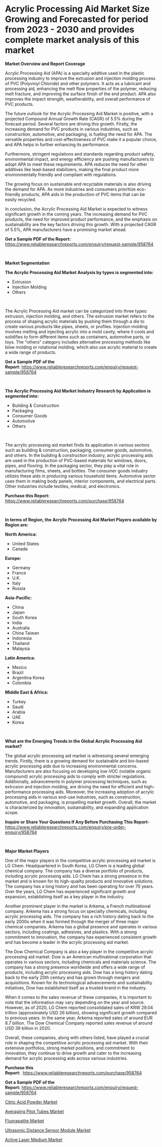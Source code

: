 <p><h1>Acrylic Processing Aid Market Size Growing and Forecasted for period from 2023 - 2030 and provides complete market analysis of this market</h1></p><p><strong>Market Overview and Report Coverage</strong></p>
<p><p>Acrylic Processing Aid (APA) is a specialty additive used in the plastic processing industry to improve the extrusion and injection molding process of PVC (Polyvinyl Chloride) and other polymers. It acts as a lubricant and processing aid, enhancing the melt flow properties of the polymer, reducing melt fracture, and improving the surface finish of the end product. APA also improves the impact strength, weatherability, and overall performance of PVC products.</p><p>The future outlook for the Acrylic Processing Aid Market is positive, with a projected Compound Annual Growth Rate (CAGR) of 5.5% during the forecast period. Several factors are driving this growth. Firstly, the increasing demand for PVC products in various industries, such as construction, automotive, and packaging, is fueling the need for APA. The versatile properties and cost-effectiveness of PVC make it a popular choice, and APA helps in further enhancing its performance.</p><p>Furthermore, stringent regulations and standards regarding product safety, environmental impact, and energy efficiency are pushing manufacturers to adopt APA to meet these requirements. APA reduces the need for other additives like lead-based stabilizers, making the final product more environmentally friendly and compliant with regulations.</p><p>The growing focus on sustainable and recyclable materials is also driving the demand for APA. As more industries and consumers prioritize eco-friendly products, APA aids in the production of PVC items that can be easily recycled.</p><p>In conclusion, the Acrylic Processing Aid Market is expected to witness significant growth in the coming years. The increasing demand for PVC products, the need for improved product performance, and the emphasis on sustainability are the key factors driving this growth. With a projected CAGR of 5.5%, APA manufacturers have a promising market ahead.</p></p>
<p><strong>Get a Sample PDF of the Report:</strong> <a href="https://www.reliableresearchreports.com/enquiry/request-sample/958764">https://www.reliableresearchreports.com/enquiry/request-sample/958764</a></p>
<p>&nbsp;</p>
<p><strong>Market Segmentation</strong></p>
<p><strong>The Acrylic Processing Aid Market Analysis by types is segmented into:</strong></p>
<p><ul><li>Extrusion</li><li>Injection Molding</li><li>Others</li></ul></p>
<p>&nbsp;</p>
<p><p>The Acrylic Processing Aid market can be categorized into three types: extrusion, injection molding, and others. The extrusion market refers to the process of shaping acrylic materials by pushing them through a die to create various products like pipes, sheets, or profiles. Injection molding involves melting and injecting acrylic into a mold cavity, where it cools and solidifies to form different items such as containers, automotive parts, or toys. The "others" category includes alternative processing methods like blow molding or rotational molding, which also use acrylic material to create a wide range of products.</p></p>
<p><strong>Get a Sample PDF of the Report:</strong>&nbsp;<a href="https://www.reliableresearchreports.com/enquiry/request-sample/958764">https://www.reliableresearchreports.com/enquiry/request-sample/958764</a></p>
<p>&nbsp;</p>
<p><strong>The Acrylic Processing Aid Market Industry Research by Application is segmented into:</strong></p>
<p><ul><li>Building & Construction</li><li>Packaging</li><li>Consumer Goods</li><li>Automotive</li><li>Others</li></ul></p>
<p>&nbsp;</p>
<p><p>The acrylic processing aid market finds its application in various sectors such as building & construction, packaging, consumer goods, automotive, and others. In the building & construction industry, acrylic processing aids are used in the production of PVC-based materials for windows, doors, pipes, and flooring. In the packaging sector, they play a vital role in manufacturing films, sheets, and bottles. The consumer goods industry utilizes these aids in producing various household items. Automotive sector uses them in making body panels, interior components, and electrical parts. Other industries include textiles, medical, and electronics.</p></p>
<p><strong>Purchase this Report:</strong>&nbsp; <a href="https://www.reliableresearchreports.com/purchase/958764">https://www.reliableresearchreports.com/purchase/958764</a></p>
<p>&nbsp;</p>
<p><strong>In terms of Region, the Acrylic Processing Aid Market Players available by Region are:</strong></p>
<p>
    <p> <strong> North America: </strong>
        <ul>
            <li>United States</li>
            <li>Canada</li>
        </ul>
        </p> 
    <p> <strong> Europe: </strong>
        <ul>
            <li>Germany</li>
            <li>France</li>
            <li>U.K.</li>
            <li>Italy</li>
            <li>Russia</li>
        </ul>
        </p> 
    <p> <strong> Asia-Pacific: </strong>
        <ul>
            <li>China</li>
            <li>Japan</li>
            <li>South Korea</li>
            <li>India</li>
            <li>Australia</li>
            <li>China Taiwan</li>
            <li>Indonesia</li>
            <li>Thailand</li>
            <li>Malaysia</li>
        </ul>
        </p> 
    <p> <strong> Latin America: </strong>
        <ul>
            <li>Mexico</li>
            <li>Brazil</li>
            <li>Argentina Korea</li>
            <li>Colombia</li>
        </ul>
        </p> 
    <p> <strong> Middle East & Africa: </strong>
        <ul>
            <li>Turkey</li>
            <li>Saudi</li>
            <li>Arabia</li>
            <li>UAE</li>
            <li>Korea</li>
        </ul>
    </p>
    </p>
<p>&nbsp;</p>
<p><strong>What are the Emerging Trends in the Global Acrylic Processing Aid market?</strong></p>
<p><p>The global acrylic processing aid market is witnessing several emerging trends. Firstly, there is a growing demand for sustainable and bio-based acrylic processing aids due to increasing environmental concerns. Manufacturers are also focusing on developing low-VOC (volatile organic compound) acrylic processing aids to comply with stricter regulations. Additionally, advancements in polymer processing techniques, such as extrusion and injection molding, are driving the need for efficient and high-performance processing aids. Moreover, the increasing adoption of acrylic processing aids in various end-use industries, such as construction, automotive, and packaging, is propelling market growth. Overall, the market is characterized by innovation, sustainability, and expanding application scope.</p></p>
<p><strong>Inquire or Share Your Questions If Any Before Purchasing This Report</strong>- <a href="https://www.reliableresearchreports.com/enquiry/pre-order-enquiry/958764">https://www.reliableresearchreports.com/enquiry/pre-order-enquiry/958764</a></p>
<p>&nbsp;</p>
<p><strong>Major Market Players</strong></p>
<p><p>One of the major players in the competitive acrylic processing aid market is LG Chem. Headquartered in South Korea, LG Chem is a leading global chemical company. The company has a diverse portfolio of products, including acrylic processing aids. LG Chem has a strong presence in the market and is known for its high-quality products and innovative solutions. The company has a long history and has been operating for over 70 years. Over the years, LG Chem has experienced significant growth and expansion, establishing itself as a key player in the industry.</p><p>Another prominent player in the market is Arkema, a French multinational company. Arkema has a strong focus on specialty chemicals, including acrylic processing aids. The company has a rich history dating back to the early 2000s when it was formed through the merger of three major chemical companies. Arkema has a global presence and operates in various sectors, including coatings, adhesives, and plastics. With a strong commitment to innovation, the company has experienced consistent growth and has become a leader in the acrylic processing aid market.</p><p>The Dow Chemical Company is also a key player in the competitive acrylic processing aid market. Dow is an American multinational corporation that operates in various sectors, including chemicals and materials science. The company has a strong presence worldwide and offers a wide range of products, including acrylic processing aids. Dow has a long history dating back to the early 20th century and has grown through mergers and acquisitions. Known for its technological advancements and sustainability initiatives, Dow has established itself as a trusted brand in the industry.</p><p>When it comes to the sales revenue of these companies, it is important to note that the information may vary depending on the year and source. However, as of 2020, LG Chem reported consolidated sales of KRW 29.04 trillion (approximately USD 26 billion), showing significant growth compared to previous years. In the same year, Arkema reported sales of around EUR 8.7 billion. The Dow Chemical Company reported sales revenue of around USD 39 billion in 2020.</p><p>Overall, these companies, along with others listed, have played a crucial role in shaping the competitive acrylic processing aid market. With their extensive portfolios, strong market positions, and commitment to innovation, they continue to drive growth and cater to the increasing demand for acrylic processing aids across various industries.</p></p>
<p><strong>Purchase this Report:</strong>&nbsp;&nbsp;<a href="https://www.reliableresearchreports.com/purchase/958764">https://www.reliableresearchreports.com/purchase/958764</a></p>
<p></p>
<p><strong>Get a Sample PDF of the Report:</strong>&nbsp;<a href="https://www.reliableresearchreports.com/enquiry/request-sample/958764">https://www.reliableresearchreports.com/enquiry/request-sample/958764</a></p>
<p><p><a href="https://github.com/YashRP12/Market-Research-Report-List-1/blob/main/citric-acid-powder-market.md">Citric Acid Powder Market</a></p><p><a href="https://medium.com/@eltaroberts2662/averaging-pitot-tubes-market-trends-and-market-analysis-forecasted-for-period-2023-2030-245cf64e0765">Averaging Pitot Tubes Market</a></p><p><a href="https://github.com/Chiragrp24/Market-Research-Report-List-1/blob/main/fluorapatite-market.md">Fluorapatite Market</a></p><p><a href="https://medium.com/@markuspagac2023/ultrasonic-distance-sensor-module-market-size-market-outlook-and-market-forecast-2023-to-2030-2b8c507853c5">Ultrasonic Distance Sensor Module Market</a></p><p><a href="https://medium.com/@joannebell6556/active-laser-medium-market-the-key-to-successful-business-strategy-forecast-till-2030-67715c33a891">Active Laser Medium Market</a></p></p>